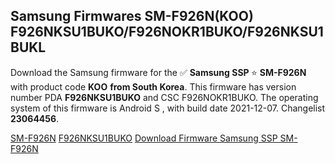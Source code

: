 <h2>Samsung Firmwares SM-F926N(KOO) F926NKSU1BUKO/F926NOKR1BUKO/F926NKSU1BUKL</h2>
Download the Samsung firmware for the ✅ <strong>Samsung SSP </strong> ⭐ <strong>SM-F926N</strong> with product code <strong>KOO</strong> <strong> from South Korea</strong>. This firmware has version number PDA <strong>F926NKSU1BUKO</strong> and CSC F926NOKR1BUKO. The operating system of this firmware is Android S , with build date 2021-12-07. Changelist <strong>23064456</strong>.


[SM-F926N](https://samfirm.shop/samsung/model/SM-F926N)
[F926NKSU1BUKO](https://samfirm.shop/samsung/pda/F926NKSU1BUKO)
[Download Firmware Samsung SSP SM-F926N](https://samfirm.shop/samsung/firmware/480947)
